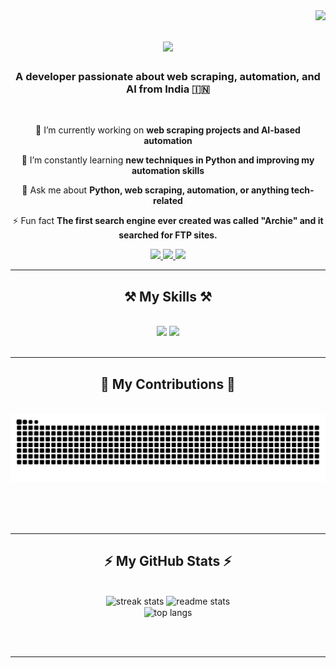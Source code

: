 <img align="right" src="https://visitor-badge.laobi.icu/badge?page_id=vishnusk2004.vishnusk2004" />

<h1 align="center">
    <img src="https://readme-typing-svg.herokuapp.com/?font=Righteous&size=35&center=true&vCenter=true&width=500&height=70&duration=4000&lines=Hi+There!+👋;+I'm+Sravan+Kumar!;" />
</h1>

<h3 align="center">A developer passionate about web scraping, automation, and AI from India 🇮🇳</h3>

<br/>

<div align="center">
 
 🔭 I’m currently working on **web scraping projects and AI-based automation**

 🌱 I’m constantly learning **new techniques in Python and improving my automation skills**

 💬 Ask me about **Python, web scraping, automation, or anything tech-related**

 ⚡ Fun fact **The first search engine ever created was called "Archie" and it searched for FTP sites.**
 
</div>
 
<div align="center"> 
  <a href="mailto:your-email@gmail.com">
    <img src="https://img.shields.io/badge/Gmail-333333?style=for-the-badge&logo=gmail&logoColor=red" />
  </a>
  <a href="https://linkedin.com/in/your-linkedin-profile" target="_blank">
    <img src="https://img.shields.io/badge/LinkedIn-0077B5?style=for-the-badge&logo=linkedin&logoColor=white" target="_blank" />
  </a>
  <a href="https://your-portfolio.com" target="_blank">
     <img src="https://img.shields.io/badge/Portfolio-FF5722?style=for-the-badge&logo=todoist&logoColor=white" target="_blank" />
  </a>
</div>

 <hr/>
 
<h2 align="center">⚒️ My Skills ⚒️</h2>
<br/>
<div align="center">
    <img src="https://skillicons.dev/icons?i=python,selenium,django,react,androidstudio,pycharm,vscode,github,git,html,css" />
    <img src="https://skillicons.dev/icons?i=javascript,nodejs,mongodb,sqlite,mysql,c,java,flask" /><br>
</div>

<br/>
<hr/>

<div align="center">
  <h2>🐍 My Contributions 🐍</h2>
  <br>
  <img alt="snake eating my contributions" src="https://raw.githubusercontent.com/vishnusk2004/vishnusk2004/output/github-contribution-grid-snake.svg" />
  
  <br/><br/><br/>
</div>

<hr/>

<h2 align="center">⚡ My GitHub Stats ⚡</h2>
<br>
<div align=center>
  <img width=390 src="https://github-readme-streak-stats.herokuapp.com/?user=vishnusk2004&count_private=true&theme=react&border_radius=10" alt="streak stats"/>
  <img width=390 src="https://github-readme-stats.vercel.app/api?username=vishnusk2004&count_private=true&show_icons=true&theme=react&rank_icon=github&border_radius=10" alt="readme stats" />
  <br/>
  <img width=325 align="center" src="https://github-readme-stats.vercel.app/api/top-langs/?username=vishnusk2004&hide=HTML&langs_count=8&layout=compact&theme=react&border_radius=10&size_weight=0.5&count_weight=0.5&exclude_repo=github-readme-stats" alt="top langs" />
</div>

<br/><br/>

<hr/>

<br/>
